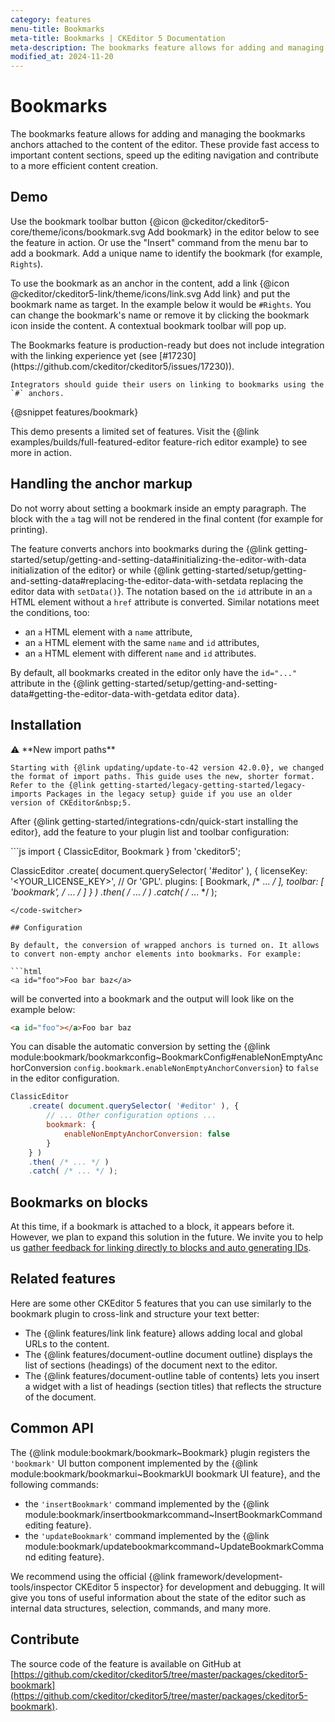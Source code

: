 ```yaml
---
category: features
menu-title: Bookmarks
meta-title: Bookmarks | CKEditor 5 Documentation
meta-description: The bookmarks feature allows for adding and managing bookmark anchors attached to the content.
modified_at: 2024-11-20
---
```


# Bookmarks

The bookmarks feature allows for adding and managing the bookmarks anchors attached to the content of the editor. These provide fast access to important content sections, speed up the editing navigation and contribute to a more efficient content creation.

## Demo

Use the bookmark toolbar button {@icon @ckeditor/ckeditor5-core/theme/icons/bookmark.svg Add bookmark} in the editor below to see the feature in action. Or use the "Insert" command from the menu bar to add a bookmark. Add a unique name to identify the bookmark (for example, `Rights`).

To use the bookmark as an anchor in the content, add a link {@icon @ckeditor/ckeditor5-link/theme/icons/link.svg Add link} and put the bookmark name as target. In the example below it would be `#Rights`. You can change the bookmark's name or remove it by clicking the bookmark icon inside the content. A contextual bookmark toolbar will pop up.

<info-box info>
	The Bookmarks feature is production-ready but does not include integration with the linking experience yet (see [#17230](https://github.com/ckeditor/ckeditor5/issues/17230)).
	
	Integrators should guide their users on linking to bookmarks using the `#` anchors.
</info-box>

{@snippet features/bookmark}

<info-box info>
	This demo presents a limited set of features. Visit the {@link examples/builds/full-featured-editor feature-rich editor example} to see more in action.
</info-box>

## Handling the anchor markup

Do not worry about setting a bookmark inside an empty paragraph. The block with the `a` tag will not be rendered in the final content (for example for printing).

The feature converts anchors into bookmarks during the {@link getting-started/setup/getting-and-setting-data#initializing-the-editor-with-data initialization of the editor} or while {@link getting-started/setup/getting-and-setting-data#replacing-the-editor-data-with-setdata replacing the editor data with `setData()`}. The notation based on the `id` attribute in an `a` HTML element without a `href` attribute is converted. Similar notations meet the conditions, too:
* an `a` HTML element with a `name` attribute,
* an `a` HTML element with the same `name` and `id` attributes,
* an `a` HTML element with different `name` and `id` attributes.

By default, all bookmarks created in the editor only have the `id="..."` attribute in the {@link getting-started/setup/getting-and-setting-data#getting-the-editor-data-with-getdata editor data}.

## Installation

<info-box info>
	⚠️ **New import paths**

	Starting with {@link updating/update-to-42 version 42.0.0}, we changed the format of import paths. This guide uses the new, shorter format. Refer to the {@link getting-started/legacy-getting-started/legacy-imports Packages in the legacy setup} guide if you use an older version of CKEditor&nbsp;5.
</info-box>

After {@link getting-started/integrations-cdn/quick-start installing the editor}, add the feature to your plugin list and toolbar configuration:

<code-switcher>
```js
import { ClassicEditor, Bookmark } from 'ckeditor5';

ClassicEditor
	.create( document.querySelector( '#editor' ), {
		licenseKey: '<YOUR_LICENSE_KEY>', // Or 'GPL'.
		plugins: [ Bookmark, /* ... */ ],
		toolbar: [ 'bookmark', /* ... */ ]
	} )
	.then( /* ... */ )
	.catch( /* ... */ );
```
</code-switcher>

## Configuration

By default, the conversion of wrapped anchors is turned on. It allows to convert non-empty anchor elements into bookmarks. For example:

```html
<a id="foo">Foo bar baz</a>
```

will be converted into a bookmark and the output will look like on the example below:

```html
<a id="foo"></a>Foo bar baz
```

You can disable the automatic conversion by setting the {@link module:bookmark/bookmarkconfig~BookmarkConfig#enableNonEmptyAnchorConversion `config.bookmark.enableNonEmptyAnchorConversion`} to `false` in the editor configuration.

```js
ClassicEditor
	.create( document.querySelector( '#editor' ), {
		// ... Other configuration options ...
		bookmark: {
			enableNonEmptyAnchorConversion: false
		}
	} )
	.then( /* ... */ )
	.catch( /* ... */ );
```

## Bookmarks on blocks

At this time, if a bookmark is attached to a block, it appears before it. However, we plan to expand this solution in the future. We invite you to help us [gather feedback for linking directly to blocks and auto generating IDs](https://github.com/ckeditor/ckeditor5/issues/17264).

## Related features

Here are some other CKEditor&nbsp;5 features that you can use similarly to the bookmark plugin to cross-link and structure your text better:

* The {@link features/link link feature} allows adding local and global URLs to the content.
* The {@link features/document-outline document outline} displays the list of sections (headings) of the document next to the editor.
* The {@link features/document-outline table of contents} lets you insert a widget with a list of headings (section titles) that reflects the structure of the document.

## Common API

The {@link module:bookmark/bookmark~Bookmark} plugin registers the `'bookmark'` UI button component implemented by the {@link module:bookmark/bookmarkui~BookmarkUI bookmark UI feature}, and the following commands:
* the `'insertBookmark'` command implemented by the {@link module:bookmark/insertbookmarkcommand~InsertBookmarkCommand editing feature}.
* the `'updateBookmark'` command implemented by the {@link module:bookmark/updatebookmarkcommand~UpdateBookmarkCommand editing feature}.

<info-box>
	We recommend using the official {@link framework/development-tools/inspector CKEditor&nbsp;5 inspector} for development and debugging. It will give you tons of useful information about the state of the editor such as internal data structures, selection, commands, and many more.
</info-box>

## Contribute

The source code of the feature is available on GitHub at [https://github.com/ckeditor/ckeditor5/tree/master/packages/ckeditor5-bookmark](https://github.com/ckeditor/ckeditor5/tree/master/packages/ckeditor5-bookmark).
